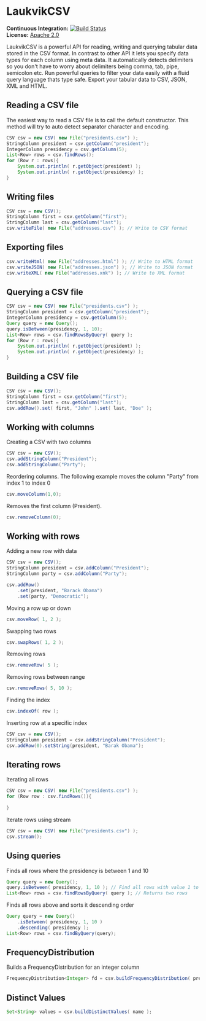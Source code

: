 LaukvikCSV
==========

**Continuous Integration:** [![Build Status](https://travis-ci.org/laukvik/LaukvikCSV.svg?branch=master)](https://travis-ci.org/laukvik/LaukvikCSV) <br/>
**License:** [Apache 2.0](http://www.apache.org/licenses/LICENSE-2.0)<br/>


LaukvikCSV is a powerful API for reading, writing and querying tabular data stored in the CSV format. In contrast to other API it lets you specify data types for each column using meta data. It automatically detects delimiters so you don't have to worry about delimiters being comma, tab, pipe, semicolon etc. Run powerful queries to filter your data easily with a fluid query language thats type safe. Export your tabular data to CSV, JSON, XML and HTML.


## Reading a CSV file

The easiest way to read a CSV file is to call the default constructor. This method will try to auto detect separator character and encoding.

```java
CSV csv = new CSV( new File("presidents.csv") );
StringColumn president = csv.getColumn("president");
IntegerColumn presidency = csv.getColumn(5);
List<Row> rows = csv.findRows();
for (Row r : rows){
    System.out.println( r.getObject(president) );
    System.out.println( r.getObject(presidency) );
}
```

## Writing files
```java
CSV csv = new CSV();
StringColumn first = csv.getColumn("first");
StringColumn last = csv.getColumn("last");
csv.writeFile( new File("addresses.csv") ); // Write to CSV format
```

## Exporting files
```java
csv.writeHtml( new File("addresses.html") ); // Write to HTML format
csv.writeJSON( new File("addresses.json") ); // Write to JSON format
csv.writeXML( new File("addresses.xnk") ); // Write to XML format
```

## Querying a CSV file
```java
CSV csv = new CSV( new File("presidents.csv") );
StringColumn president = csv.getColumn("president");
IntegerColumn presidency = csv.getColumn(5);
Query query = new Query();
query.isBetween(presidency, 1, 10);
List<Row> rows = csv.findRowsByQuery( query );
for (Row r : rows){
    System.out.println( r.getObject(president) );
    System.out.println( r.getObject(presidency) );
}
```

## Building a CSV file
```java
CSV csv = new CSV();
StringColumn first = csv.getColumn("first");
StringColumn last = csv.getColumn("last");
csv.addRow().set( first, "John" ).set( last, "Doe" );  
```

## Working with columns

Creating a CSV with two columns
```java
CSV csv = new CSV();
csv.addStringColumn("President");
csv.addStringColumn("Party");
```

Reordering columns. The following example moves the column "Party" from index 1 to index 0 
```java
csv.moveColumn(1,0);
```

Removes the first column (President).
```java
csv.removeColumn(0);
```

## Working with rows

Adding a new row with data
```java
CSV csv = new CSV();
StringColumn president = csv.addColumn("President");
StringColumn party = csv.addColumn("Party");

csv.addRow()
    .set(president, "Barack Obama")
    .set(party, "Democratic");
```

Moving a row up or down
```java
csv.moveRow( 1, 2 );
```

Swapping two rows
```java
csv.swapRows( 1, 2 );
```

Removing rows
```java
csv.removeRow( 5 );
```

Removing rows between range
```java
csv.removeRows( 5, 10 );
```

Finding the index
```java
csv.indexOf( row );
```

Inserting row at a specific index
```java
CSV csv = new CSV();
StringColumn president = csv.addStringColumn("President");
csv.addRow(0).setString(president, "Barak Obama");
```

## Iterating rows

Iterating all rows
```java
CSV csv = new CSV( new File("presidents.csv") );
for (Row row : csv.findRows()){
    
}
```

Iterate rows using stream
```java
CSV csv = new CSV( new File("presidents.csv") );
csv.stream();
```

## Using queries 

Finds all rows where the presidency is between 1 and 10
```java
Query query = new Query();
query.isBetween( presidency, 1, 10 ); // Find all rows with value 1 to 10
List<Row> rows = csv.findRowsByQuery( query ); // Returns two rows
```

Finds all rows above and sorts it descending order
```java
Query query = new Query()
    .isBetween( presidency, 1, 10 )
    .descending( presidency );
List<Row> rows = csv.findByQuery(query);
```

## FrequencyDistribution

Builds a FrequencyDistribution for an integer column
```java
FrequencyDistribution<Integer> fd = csv.buildFrequencyDistribution( presidency );
```

## Distinct Values
```java
Set<String> values = csv.buildDistinctValues( name );
```


